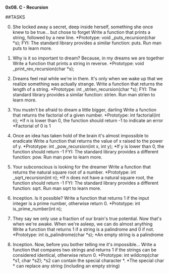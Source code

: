**0x08. C - Recursion**

##TASKS

0. She locked away a secret, deep inside herself, something she once knew to be true... but chose to forget
Write a function that prints a string, followed by a new line.
 *Prototype: void _puts_recursion(char *s);
FYI: The standard library provides a similar function: puts. Run man puts to learn more.

1. Why is it so important to dream? Because, in my dreams we are together
Write a function that prints a string in reverse.
 *Prototype: void _print_rev_recursion(char *s);

2. Dreams feel real while we're in them. It's only when we wake up that we realize something was actually strange.
Write a function that returns the length of a string.
 *Prototype: int _strlen_recursion(char *s);
FYI: The standard library provides a similar function: strlen. Run man strlen to learn more.

3. You mustn't be afraid to dream a little bigger, darling
Write a function that returns the factorial of a given number.
 *Prototype: int factorial(int n);
 *If n is lower than 0, the function should return -1 to indicate an error
 *Factorial of 0 is 1

4. Once an idea has taken hold of the brain it's almost impossible to eradicate
Write a function that returns the value of x raised to the power of y.
 *Prototype: int _pow_recursion(int x, int y);
 *If y is lower than 0, the function should return -1
FYI: The standard library provides a different function: pow. Run man pow to learn more.

5. Your subconscious is looking for the dreamer
Write a function that returns the natural square root of a number.
 *Prototype: int _sqrt_recursion(int n);
 *If n does not have a natural square root, the function should return -1
FYI: The standard library provides a different function: sqrt. Run man sqrt to learn more.

6. Inception. Is it possible?
Write a function that returns 1 if the input integer is a prime number, otherwise return 0.
 *Prototype: int is_prime_number(int n);

7. They say we only use a fraction of our brain's true potential. Now that's when we're awake. When we're asleep, we can do almost anything
Write a function that returns 1 if a string is a palindrome and 0 if not.
 *Prototype: int is_palindrome(char *s);
 *An empty string is a palindrome

8. Inception. Now, before you bother telling me it's impossible...
Write a function that compares two strings and returns 1 if the strings can be considered identical, otherwise return 0.
 *Prototype: int wildcmp(char *s1, char *s2);
 *s2 can contain the special character *.
 *The special char * can replace any string (including an empty string)
